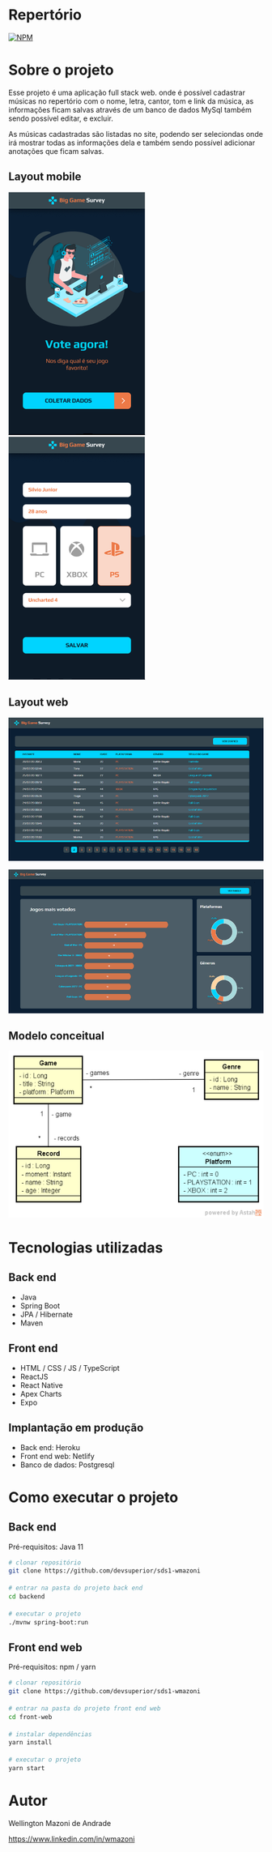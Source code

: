 # Repertório
[![NPM](https://img.shields.io/npm/l/react)](https://github.com/viniciusrvcruz/repertorio/blob/main/LICENSE) 

# Sobre o projeto

Esse projeto é uma aplicação full stack web. onde é possível cadastrar músicas no repertório com o nome, letra, cantor, tom e link da música, as informações ficam salvas através de um banco de dados MySql também sendo possível editar, e excluir. 

As músicas cadastradas são listadas no site, podendo ser seleciondas onde irá mostrar todas as informações dela e também sendo possível adicionar anotações que ficam salvas.

## Layout mobile
![Mobile 1](https://github.com/acenelio/assets/raw/main/sds1/mobile1.png) ![Mobile 2](https://github.com/acenelio/assets/raw/main/sds1/mobile2.png)

## Layout web
![Web 1](https://github.com/acenelio/assets/raw/main/sds1/web1.png)

![Web 2](https://github.com/acenelio/assets/raw/main/sds1/web2.png)

## Modelo conceitual
![Modelo Conceitual](https://github.com/acenelio/assets/raw/main/sds1/modelo-conceitual.png)

# Tecnologias utilizadas
## Back end
- Java
- Spring Boot
- JPA / Hibernate
- Maven
## Front end
- HTML / CSS / JS / TypeScript
- ReactJS
- React Native
- Apex Charts
- Expo
## Implantação em produção
- Back end: Heroku
- Front end web: Netlify
- Banco de dados: Postgresql

# Como executar o projeto

## Back end
Pré-requisitos: Java 11

```bash
# clonar repositório
git clone https://github.com/devsuperior/sds1-wmazoni

# entrar na pasta do projeto back end
cd backend

# executar o projeto
./mvnw spring-boot:run
```

## Front end web
Pré-requisitos: npm / yarn

```bash
# clonar repositório
git clone https://github.com/devsuperior/sds1-wmazoni

# entrar na pasta do projeto front end web
cd front-web

# instalar dependências
yarn install

# executar o projeto
yarn start
```

# Autor

Wellington Mazoni de Andrade

https://www.linkedin.com/in/wmazoni
